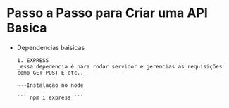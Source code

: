 # Passo a Passo para Criar uma API Basica

* Dependencias baisicas

      1. EXPRESS 
      _essa depedencia é para rodar servidor e gerencias as requisições como GET POST E etc.._

      ~~~Instalação no node

      ``` npm i express ```



